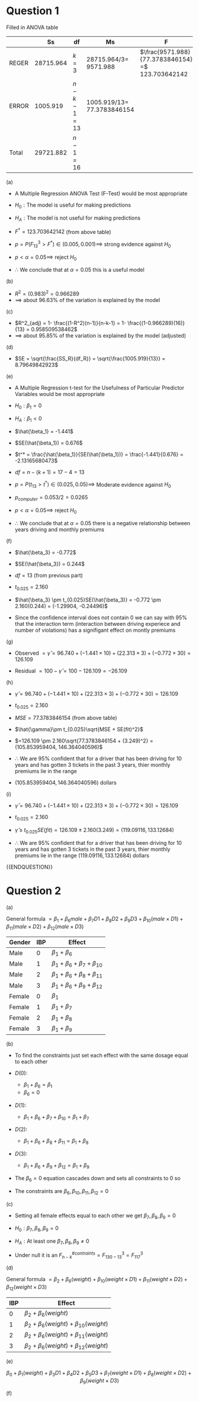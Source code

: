 
# Question 1 

Filled in ANOVA table

|       | Ss          | df             | Ms                                 | F                                                     | sig. |
| ----- | ----------- | -------------- | ---------------------------------- | ----------------------------------------------------- | ---- |
| REGER | $28715.964$ | $k = 3$        | $28715.964 / 3 =$<br>$9571.988$    | $\frac{9571.988}{77.3783846154} =$<br>$123.703642142$ |      |
| ERROR | $1005.919$  | $n-k - 1 = 13$ | $1005.919/13 =$<br>$77.3783846154$ |                                                       |      |
| Total | $29721.882$ | $n-1  = 16$    |                                    |                                                       |      |

(a)

- A Multiple Regression ANOVA Test (F-Test) would be most appropriate

- $H_0: \text{The model is useful for making predictions}$
- $H_A: \text{The model is not useful for making predictions}$

- $F^* = 123.703642142$ (from above table)

- $p = P(F^3_{13} > F^*) \in (0.005, 0.001) \implies$ strong evidence against $H_0$
- $p < \alpha = 0.05 \implies$ reject $H_0$

- $\therefore$ We conclude that at $\alpha = 0.05$ this is a useful model

(b)

- $R^2 = (0.983)^2 = 0.966289$
- $\implies$ about $96.63\%$ of the variation is explained by the model

(c)

- $R^2_{adj} = 1- \frac{(1-R^2)(n-1)}{n-k-1} = 1- \frac{(1-0.966289)(16)}{13} = 0.958509538462$
- $\implies$ about $95.85\%$ of the variation is explained by the model (adjusted)

(d)

- $SE = \sqrt{\frac{SS_R}{df_R}} = \sqrt{\frac{1005.919}{13}} = 8.79649842923$

(e)

- A Multiple Regression t-test for the Usefulness of Particular Predictor Variables would be most appropriate

- $H_0: \beta_1 = 0$
- $H_A: \beta_1 < 0$

- $\hat{\beta_1} = -1.441$
- $SE(\hat{\beta_1}) = 0.676$
- $t^* = \frac{\hat{\beta_1}}{SE(\hat{\beta_1})} = \frac{-1.441}{0.676} = -2.13165680473$
- $df = n-(k+1) = 17 - 4 = 13$

- $p = P(t_{13} > t^*) \in (0.025, 0.05) \implies$ Moderate evidence against $H_0$
- $p_{computer} = 0.053/2 = 0.0265$
- $p < \alpha = 0.05 \implies$ reject $H_0$

- $\therefore$ We conclude that at $\alpha = 0.05$ there is a negative relationship between years driving and monthly premiums

(f)

- $\hat{\beta_3} = -0.772$
- $SE(\hat{\beta_3}) = 0.244$
- $df = 13$ (from previous part)
- $t_{0.025} = 2.160$
- $\hat{\beta_3} \pm t_{0.025}SE(\hat{\beta_3)} = -0.772 \pm 2.160(0.244) = (-1.29904, -0.24496)$

- Since the confidence interval does not contain 0 we can say with $95\%$ that the interaction term (interaction between driving experiece and number of violations) has a signifigant effect on montly premiums

(g)

- Observed $= \hat{\gamma} = 96.740 + (-1.441 \times 10 ) + (22.313 \times 3) + (-0.772 \times 30) = 126.109$

- Residual $= 100 - \hat{\gamma} = 100 - 126.109 = -26.109$  

(h)


- $\hat{\gamma} = 96.740 + (-1.441 \times 10 ) + (22.313 \times 3) + (-0.772 \times 30) = 126.109$
- $t_{0.025} = 2.160$
- $MSE = 77.3783846154$ (from above table)
- $\hat{\gamma}\pm t_{0.025}\sqrt{MSE + SE(fit)^2}$
-  $=126.109 \pm 2.160\sqrt{77.3783846154 + (3.249)^2} = (105.853959404, 146.364040596)$

- $\therefore$ We are $95\%$ confident that for a driver that has been driving for 10 years and has gotten 3 tickets in the past 3 years, thier monthly premiums lie in the range 
- $(105.853959404, 146.364040596)$ dollars

(i)

- $\hat{\gamma} = 96.740 + (-1.441 \times 10 ) + (22.313 \times 3) + (-0.772 \times 30) = 126.109$
- $t_{0.025} = 2.160$
- $\hat{\gamma}\pm t_{0.025}SE(fit) = 126.109 \pm 2.160(3.249) = (119.09116, 133.12684)$

- $\therefore$ We are $95\%$ confident that for a driver that has been driving for 10 years and has gotten 3 tickets in the past 3 years, thier monthly premiums lie in the range $(119.09116, 133.12684)$ dollars

{{ENDQUESTION}}

# Question 2

(a)

General formula $= \beta_1 + \beta_6male + \beta_7D1 + \beta_8D2+ \beta_9D3 + \beta_{10}(male \times D1) + \beta_{11}(male \times D2) + \beta_{12}(male \times D3)$

| Gender | IBP | Effect                                     |
| ------ | --- | ------------------------------------------ |
| Male   | 0   | $\beta_1 + \beta_6$                        |
| Male   | 1   | $\beta_1 + \beta_6 + \beta_7 + \beta_{10}$ |
| Male   | 2   | $\beta_1 + \beta_6 + \beta_8 + \beta_{11}$ |
| Male   | 3   | $\beta_1 + \beta_6 + \beta_9 + \beta_{12}$ |
| Female | 0   | $\beta_1$                                  |
| Female | 1   | $\beta_1 + \beta_7$                        |
| Female | 2   | $\beta_1 + \beta_8$                        |
| Female | 3   | $\beta_1 + \beta_9$                        |


(b)

- To find the constraints just set each effect with the same dosage equal to each other
- $D(0)$:
	- $\beta_1 + \beta_6 = \beta_1$
	- $\beta_6 = 0$

- $D(1)$:
	- $\beta_1 + \beta_6 + \beta_7 + \beta_{10} = \beta_1 + \beta_7$

- $D(2)$:
	- $\beta_1 + \beta_6 + \beta_8 + \beta_{11} = \beta_1 + \beta_8$

- $D(3)$:
	- $\beta_1 + \beta_6 + \beta_9 + \beta_{12} = \beta_1 + \beta_9$

- The $\beta_6 = 0$ equation cascades down and sets all constraints to 0 so
- The constraints are $\beta_{6}, \beta_{10}, \beta_{11}, \beta_{12} = 0$

(c)

- Setting all female effects equal to each other we get $\beta_{7}, \beta_{8}, \beta_{9} = 0$

- $H_0: \beta_{7}, \beta_{8}, \beta_{9} = 0$
- $H_A: \text{At least one }\beta_{7}, \beta_{8}, \beta_{9} \neq 0$


- Under null it is an $F^{\#contraints}_{n-k} = F^3_{130-13} = F^3_{117}$

(d)

General formula $= \beta_2 + \beta_6(weight) + \beta_{10}(weight \times D1) + \beta_{11}(weight \times D2) + \beta_{12}(weight \times D3)$

| IBP | Effect                                           |
| --- | ------------------------------------------------ |
| 0   | $\beta_2 + \beta_6(weight)$                      |
| 1   | $\beta_2 + \beta_6(weight) + \beta_{10}(weight)$ |
| 2   | $\beta_2 + \beta_6(weight) + \beta_{11}(weight)$ |
| 3   | $\beta_2 + \beta_6(weight) + \beta_{12}(weight)$ |

(e)

$$\beta_0 + \beta_1 (weight) + \beta_3 D1 + \beta_4 D2 + \beta_5 D3 + \beta_7 (weight \times D1) + \beta_8 (weight \times D2) + \beta_9 (weight \times D3)$$

(f) 

